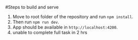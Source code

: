 #Steps to build and serve
1. Move to root folder of the repository and run `npm install`.
2. Then run `npm run dev`.
3. App should be available in `http://localhost:4200`.
4. unable to complete full task in 2 hrs

